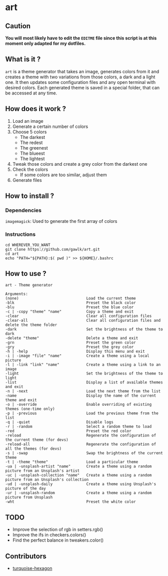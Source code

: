 # art

## Caution

**You will most likely have to edit the `EDITME` file since this script is at this moment only adapted for my dotfiles.**

## What is it ?

`art` is a theme generator that takes an image, generates colors from it and creates a theme with two variations from those colors, a dark and a light one.
It then updates some configuration files and any open terminal with desired colors.
Each generated theme is saved in a special folder, that can be accessed at any time.

## How does it work ?

1. Load an image
2. Generate a certain number of colors
3. Choose 5 colors
    - The darkest
    - The redest
    - The greenest
    - The blueest
    - The lightest
4. Tweak those colors and create a grey color from the darkest one
5. Check the colors
    - If some colors are too similar, adjust them
6. Generate files

## How to install ?

### Dependencies 

`imagemagick`: Used to generate the first array of colors

### Instructions

```
cd WHEREVER_YOU_WANT
git clone https://github.com/gawlk/art.git
cd art
echo "PATH="${PATH}:$( pwd )" >> ${HOME}/.bashrc
```

## How to use ?

```
art - Theme generator

Arguments:
(none)                              Load the current theme
-blk                                Preset the black color
-blu                                Preset the blue color
-c | -copy "theme" "name"           Copy a theme and exit
-clear                              Clear all configuration files
-clear-all                          Clear all configuration files and delete the theme folder
-dark                               Set the brightness of the theme to dark
-delete "theme"                     Delete a theme and exit
-grn                                Preset the green color
-gry                                Preset the grey color
-h | -help                          Display this menu and exit
-i | -image "file" "name"           Create a theme using a local picture
-l | -link "link" "name"            Create a theme using a link to an image
-light                              Set the brightness of the theme to light
-list                               Display a list of available themes and exit
-n | -next                          Load the next theme from the list
-name                               Display the name of the current theme and exit
-o | -override                      Enable overriding of existing themes (one-time only)
-p | -previous                      Load the previous theme from the list
-q | -quiet                         Disable logs
-r | -random                        Select a random theme to load
-red                                Preset the red color
-reload                             Regenerate the configuration of the current theme (for devs)
-reload-all                         Regenerate the configuration of all the themes (for devs)
-s | -swap                          Swap the brightness of the current theme
-t | -theme "theme"                 Load a particular theme
-ua | -unsplash-artist "name"       Create a theme using a random picture from an Unsplash's artist
-uc | -unsplash-collection "name"   Create a theme using a random picture from an Unsplash's collection
-ud | -unsplash-daily               Create a theme using Unsplash's picture of the day
-ur | -unsplash-random              Create a theme using a random picture from Unsplash
-wht                                Preset the white color
```

## TODO

- Improve the selection of rgb in setters.rgb()
- Improve the ifs in checkers.colors()
- Find the perfect balance in tweakers.color()

## Contributors

- [turquoise-hexagon](https://github.com/turquoise-hexagon)
